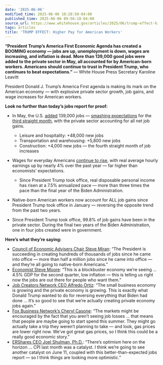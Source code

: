 ```yaml
---
date: '2025-06-06'
modified_time: 2025-06-06 10:28:50-04:00
published_time: 2025-06-06 09:56:10-04:00
source_url: https://www.whitehouse.gov/articles/2025/06/trump-effect-higher-pay-for-american-workers/
tags: articles
title: 'TRUMP EFFECT: Higher Pay for American Workers'
---
```

 
**“President Trump’s America First Economic Agenda has created a BOOMING
economy — jobs are up, unemployment is down, wages are increasing, and
inflation is dead. More than 139,000 good jobs were added to the private
sector in May, all accounted for by American-born workers. Americans
should continue to trust in President Trump, who continues to beat
expectations.”** — White House Press Secretary Karoline Leavitt

President Donald J. Trump’s America First agenda is making its mark on
the American economy — with explosive private sector growth, job gains,
and wage increases for American workers.

**Look no further than today’s jobs report for proof:**

-   In May, the U.S.
    [added](https://www.bloomberg.com/news/articles/2025-05-02/us-payroll-growth-top-forecasts-with-robust-177-000-addition?srnd=homepage-americas)
    139,000 jobs — [smashing
    expectations](https://x.com/RapidResponse47/status/1930972954457698308)
    for the [third straight
    month](https://www.whitehouse.gov/articles/2025/05/jobs-boom-more-americans-working-for-higher-pay/),
    with the private sector accounting for all net job gains.
    -   Leisure and hospitality: +48,000 new jobs

    <!-- -->

    -   Transportation and warehousing: +5,800 new jobs

    <!-- -->

    -   Construction: +4,000 new jobs — the fourth straight month of job
        increases
-   Wages for everyday Americans [continue to
    rise](https://x.com/RapidResponse47/status/1930972988817424766),
    with real average hourly earnings up by nearly 4% over the past year
    — far higher than economists’ expectations.
    -   Since President Trump took office, real disposable personal
        income has risen at a 7.5% annualized pace — more than three
        times the pace than the final year of the Biden Administration.
-   Native-born American workers now account for ALL job gains since
    President Trump took office in January — reversing the opposite
    trend from the past two years.
-   Since President Trump took office, 99.8% of job gains have been in
    the private sector. During the final two years of the Biden
    Administration, one in four jobs created were in government.

**Here’s what they’re saying:**

-   [Council of Economic Advisers Chair Steve
    Miran](https://x.com/RapidResponse47/status/1930976604819259620):
    “The President is succeeding in creating hundreds of thousands of
    jobs since he came into office — more than half a million jobs since
    he came into office — and they’re all going to native-born
    Americans.”
-   [Economist Steve
    Moore](https://x.com/RapidResponse47/status/1930975686908350491):
    “This is a blockbuster economy we’re seeing … 4.5% GDP for the
    second quarter, low inflation — this is telling us right now the
    jobs are out there for people who want them.”
-   [Job Creators Network CEO Alfredo
    Ortiz](https://x.com/RapidResponse47/status/1930974150543179915):
    “The small business economy is growing and the private economy is
    growing. This is exactly what Donald Trump wanted to do for
    reversing everything that Biden had done … It’s so good to see that
    we’re actually creating private economy jobs again.”
-   [Fox Business Network’s Cheryl
    Casone](https://x.com/RapidResponse47/status/1930973931105599652):
    “The markets might be encouraged by the fact that you aren’t seeing
    job losses … that means that people are maybe going to start spend
    this summer. They might go actually take a trip they weren’t
    planning to take — and look, gas prices are lower right now. We’ve
    got great gas prices, so I think this could be a really good
    economic story.”
-   [ERShares CEO Joel Shulman,
    Ph.D.](https://x.com/RapidResponse47/status/1930974661187149879):
    “There’s optimism here on the horizon … CPI last month was a
    catalyst. I think we’re going to see another catalyst on June 11,
    coupled with this better-than-expected jobs report — so I think
    things are looking more optimistic.”

